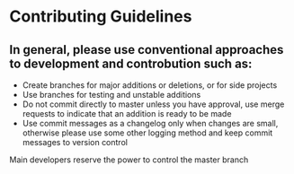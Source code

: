 # Contributing Guidelines
## In general, please use conventional approaches to development and controbution such as:
- Create branches for major additions or deletions, or for side projects
- Use branches for testing and unstable additions
- Do not commit directly to master unless you have approval, use merge requests to indicate that an addition is ready to be made
- Use commit messages as a changelog only when changes are small, otherwise please use some other logging method and keep commit messages to version control

Main developers reserve the power to control the master branch